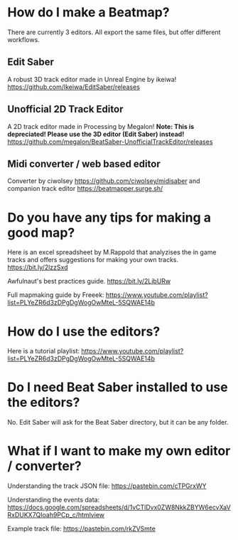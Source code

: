 <!-- TITLE: Mapping FAQ -->
<!-- SUBTITLE: Frequently Asked Questions about mapping. -->


# How do I make a Beatmap?

There are currently 3 editors. All export the same files, but offer different workflows.

## Edit Saber
A robust 3D track editor made in Unreal Engine by ikeiwa!
https://github.com/Ikeiwa/EditSaber/releases

## Unofficial 2D Track Editor
A 2D track editor made in Processing by Megalon!
**Note: This is depreciated! Please use the 3D editor (Edit Saber) instead!**
https://github.com/megalon/BeatSaber-UnofficialTrackEditor/releases

## Midi converter / web based editor
Converter by ciwolsey 
https://github.com/ciwolsey/midisaber 
and companion track editor
https://beatmapper.surge.sh/

# Do you have any tips for making a good map?

Here is an excel spreadsheet by M.Rappold that analyzises the in game tracks and offers suggestions for making your own tracks.
https://bit.ly/2lzzSxd

Awfulnaut's best practices guide.
https://bit.ly/2LjbURw

Full mapmaking guide by Freeek: 
https://www.youtube.com/playlist?list=PLYeZR6d3zDPgDgWogOwMteL-5SQWAE14b

# How do I use the editors?

Here is a tutorial playlist:
https://www.youtube.com/playlist?list=PLYeZR6d3zDPgDgWogOwMteL-5SQWAE14b

# Do I need Beat Saber installed to use the editors?

No. Edit Saber will ask for the Beat Saber directory, but it can be any folder.

# What if I want to make my own editor / converter?

Understanding the track JSON file: https://pastebin.com/cTPGrxWY

Understanding the events data: https://docs.google.com/spreadsheets/d/1vCTlDvx0ZW8NkkZBYW6ecvXaVRxDUKX7QIoah9PCp_c/htmlview

Example track file: https://pastebin.com/rkZVSmte
